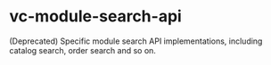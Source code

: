 # vc-module-search-api
(Deprecated) Specific module search API implementations, including catalog search, order search and so on. 
